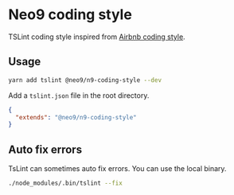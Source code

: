 # Neo9 coding style

TSLint coding style inspired from [Airbnb coding style](https://github.com/airbnb/javascript).


## Usage

```bash
yarn add tslint @neo9/n9-coding-style --dev
```

Add a `tslint.json` file in the root directory.

```json
{
  "extends": "@neo9/n9-coding-style"
}
```

## Auto fix errors

TsLint can sometimes auto fix errors.
You can use the local binary.

```bash
./node_modules/.bin/tslint --fix
```
